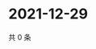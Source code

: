 # 2021-12-29

共 0 条

<!-- BEGIN WEIBO -->
<!-- 最后更新时间 Wed Dec 29 2021 23:00:34 GMT+0800 (China Standard Time) -->

<!-- END WEIBO -->
